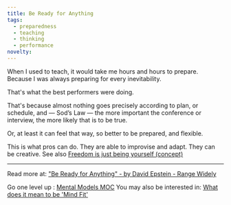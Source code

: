 ```yaml
---
title: Be Ready for Anything
tags:
  - preparedness
  - teaching
  - thinking
  - performance
novelty:
---
```


When I used to teach, it would take me hours and hours to prepare. Because I was always preparing for every inevitability.

That's what the best performers were doing.

That's because almost nothing goes precisely according to plan, or schedule, and — Sod’s Law — the more important the conference or interview, the more likely that is to be true.

Or, at least it can feel that way, so better to be prepared, and flexible.

This is what pros can do. They are able to improvise and adapt. They can be creative. See also [Freedom is just being yourself (concept)](Notes/Freedom%20is%20just%20being%20yourself%20(concept).md)

----

Read more at: ["Be Ready for Anything" - by David Epstein - Range Widely](https://davidepstein.substack.com/p/be-ready-for-anything?r=m02zp&utm_source=substack&utm_medium=email)

Go one level up : [Mental Models MOC](Maps/Mental%20Models%20MOC.md)
You may also be interested in: [What does it mean to be 'Mind Fit'](Notes/What%20does%20it%20mean%20to%20be%20'Mind%20Fit'.md)